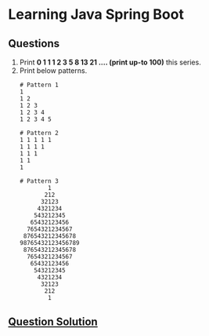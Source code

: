# Learning Java Spring Boot

## Questions
1. Print **0 1 1 1 2 3 5 8 13 21  .... (print up-to 100)** this series.
2. Print below patterns.
    ```
    # Pattern 1
    1 
    1 2 
    1 2 3 
    1 2 3 4 
    1 2 3 4 5

    # Pattern 2
    1 1 1 1 1 
    1 1 1 1 
    1 1 1 
    1 1 
    1 

    # Pattern 3
            1
           212
          32123
         4321234
        543212345
       65432123456
      7654321234567
     876543212345678
    98765432123456789
     876543212345678
      7654321234567
       65432123456
        543212345
         4321234
          32123
           212
            1
    ```
## [Question Solution](./LoopHomeWork.java)